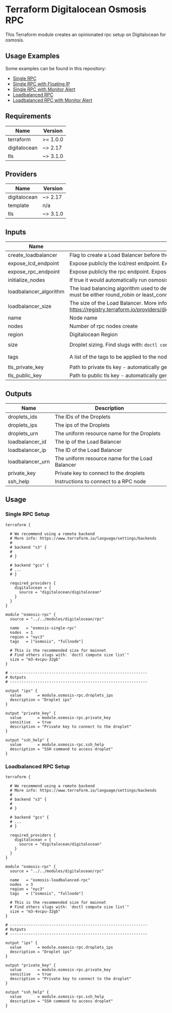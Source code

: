 <!-- BEGIN_TF_DOCS -->

# Terraform Digitalocean Osmosis RPC

This Terraform module creates an opinionated rpc setup on Digitalocean for osmosis.

## Usage Examples

Some examples can be found in this repository:

- [Single RPC](../../../digitalocean/single-rpc/)
- [Single RPC with Floating IP](../../../digitalocean/single-rpc-with-floating-ip)
- [Single RPC with Monitor Alert](../../../digitalocean/single-rpc-with-monitor-alerts)
- [Loadbalanced RPC](../../../digitalocean/loadbalanced-rpc)
- [Loadbalanced RPC with Monitor Alert](../../../digitalocean/loadbalanced-rpc-with-monitor-alerts)

## Requirements

| Name | Version |
|------|---------|
| terraform | >= 1.0.0 |
| digitalocean | ~> 2.17 |
| tls | ~> 3.1.0 |

## Providers

| Name | Version |
|------|---------|
| digitalocean | ~> 2.17 |
| template | n/a |
| tls | ~> 3.1.0 |

## Inputs

| Name | Description | Default | Required |
|------|-------------|---------|:--------:|
| create\_loadbalancer | Flag to create a Load Balancer before the nodes. Ignored if nodes = 1 | `true` | no |
| expose\_lcd\_endpoint | Expose publicly the lcd/rest endpoint. Exposed by default via Load Balancer if present | `true` | no |
| expose\_rpc\_endpoint | Expose publicly the rpc endpoint. Exposed by default via Load Balancer if present | `true` | no |
| initialize\_nodes | If true it would automatically run osmosis installer to initialize the nodes | `true` | no |
| loadbalancer\_algorithm | The load balancing algorithm used to determine which backend Droplet will be selected by a client. It must be either round\_robin or least\_connections. | `"round_robin"` | no |
| loadbalancer\_size | The size of the Load Balancer. More info: https://registry.terraform.io/providers/digitalocean/digitalocean/latest/docs/resources/loadbalancer#size | `"lb-small"` | no |
| name | Node name | `"osmosis-rpc"` | no |
| nodes | Number of rpc nodes create | `3` | no |
| region | Digitalocean Region | `"sfo3"` | no |
| size | Droplet sizing. Find slugs with: `doctl compute size list` | `"m3-4vcpu-32gb"` | no |
| tags | A list of the tags to be applied to the node. | ```[ "rpc", "mainnet" ]``` | no |
| tls\_private\_key | Path to private tls key - automatically generated if empty | `""` | no |
| tls\_public\_key | Path to public tls key - automatically generated if empty | `""` | no |

## Outputs

| Name | Description |
|------|-------------|
| droplets\_ids | The IDs of the Droplets |
| droplets\_ips | The ips of the Droplets |
| droplets\_urn | The uniform resource name for the Droplets |
| loadbalancer\_id | The ip of the Load Balancer |
| loadbalancer\_ip | The ID of the Load Balancer |
| loadbalancer\_urn | The uniform resource name for the Load Balancer |
| private\_key | Private key to connect to the droplets |
| ssh\_help | Instructions to connect to a RPC node |

## Usage

### Single RPC Setup

```hcl
terraform {

  # We recommend using a remote backend
  # More info: https://www.terraform.io/language/settings/backends
  # 
  # backend "s3" {
  # 
  # }

  # backend "gcs" {
  # ...
  # }

  required_providers {
    digitalocean = {
      source = "digitalocean/digitalocean"
    }
  }
}

module "osmosis-rpc" {
  source = "../../modules/digitalocean/rpc"

  name   = "osmosis-single-rpc"
  nodes  = 1
  region = "nyc3"
  tags   = ["osmosis", "fullnode"]

  # This is the recommended size for mainnet
  # Find others slugs with: `doctl compute size list`"
  size = "m3-4vcpu-32gb"
}

# ------------------------------------------------------------
# Outputs
# ------------------------------------------------------------

output "ips" {
  value       = module.osmosis-rpc.droplets_ips
  description = "Droplet ips"
}

output "private_key" {
  value       = module.osmosis-rpc.private_key
  sensitive   = true
  description = "Private key to connect to the droplet"
}

output "ssh_help" {
  value       = module.osmosis-rpc.ssh_help
  description = "SSH command to access droplet"
}
```

### Loadbalanced RPC Setup

```hcl
terraform {

  # We recommend using a remote backend
  # More info: https://www.terraform.io/language/settings/backends
  # 
  # backend "s3" {
  # 
  # }

  # backend "gcs" {
  # ...
  # }

  required_providers {
    digitalocean = {
      source = "digitalocean/digitalocean"
    }
  }
}

module "osmosis-rpc" {
  source = "../../modules/digitalocean/rpc"

  name   = "osmosis-loadbalanced-rpc"
  nodes  = 3
  region = "nyc3"
  tags   = ["osmosis", "fullnode"]

  # This is the recommended size for mainnet
  # Find others slugs with: `doctl compute size list`"
  size = "m3-4vcpu-32gb"
}

# ------------------------------------------------------------
# Outputs
# ------------------------------------------------------------

output "ips" {
  value       = module.osmosis-rpc.droplets_ips
  description = "Droplet ips"
}

output "private_key" {
  value       = module.osmosis-rpc.private_key
  sensitive   = true
  description = "Private key to connect to the droplet"
}

output "ssh_help" {
  value       = module.osmosis-rpc.ssh_help
  description = "SSH command to access droplet"
}
```
<!-- END_TF_DOCS -->